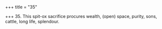 +++
title = "35"

+++
35. This spit-ox sacrifice procures wealth, (open) space, purity, sons, cattle, long life, splendour.
